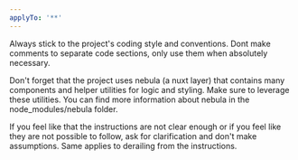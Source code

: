 ```yaml
---
applyTo: '**'
---
```

Always stick to the project's coding style and conventions. Dont make comments to separate code sections, only use them when absolutely necessary.

Don't forget that the project uses nebula (a nuxt layer) that contains many components and helper utilities for logic and styling. Make sure to leverage these utilities. You can find more information about nebula in the node_modules/nebula folder.

If you feel like that the instructions are not clear enough or if you feel like they are not possible to follow, ask for clarification and don't make assumptions. Same applies to derailing from the instructions.